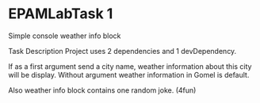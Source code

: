 # EPAMLabTask 1

Simple console weather info block

Task Description
Project uses 2 dependencies and 1 devDependency.

If as a first argument send a city name, weather information about this city will be display.
Without argument weather information in Gomel is default.

Also weather info block contains one random joke. (4fun)